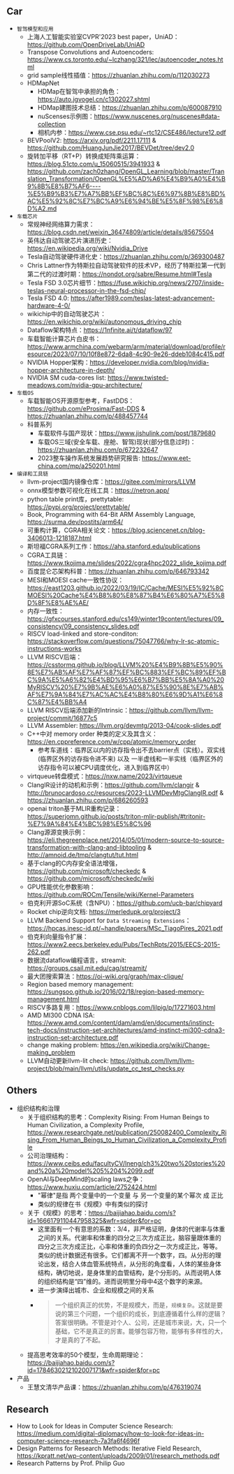 ## Car

* `智驾模型和应用`
  * 上海人工智能实验室CVPR'2023 best paper，UniAD：<https://github.com/OpenDriveLab/UniAD>
  * Transpose Convolutions and Autoencoders: <https://www.cs.toronto.edu/~lczhang/321/lec/autoencoder_notes.html>
  * grid sample线性插值：<https://zhuanlan.zhihu.com/p/112030273>
  * HDMapNet
    * HDMap在智驾中承担的角色：<https://auto.jgvogel.cn/c1302027.shtml>
    * HDMap建图技术总结：<https://zhuanlan.zhihu.com/p/600087910>
    * nuScenses示例图：<https://www.nuscenes.org/nuscenes#data-collection>
    * 相机内参：<https://www.cse.psu.edu/~rtc12/CSE486/lecture12.pdf>
  * BEVPoolV2: <https://arxiv.org/pdf/2211.17111> & <https://github.com/HuangJunJie2017/BEVDet/tree/dev2.0>
  * 旋转加平移（RT+P）转换成矩阵乘运算：<https://blog.51cto.com/u_15060515/3941933> & <https://github.com/zach0zhang/OpenGL_Learning/blob/master/Translation_Transformation/OpenGL%E5%AD%A6%E4%B9%A0%E4%B9%8B%E8%B7%AF6----%E5%B9%B3%E7%A7%BB%EF%BC%8C%E6%97%8B%E8%BD%AC%E5%92%8C%E7%BC%A9%E6%94%BE%E5%8F%98%E6%8D%A2.md>
* `车载芯片`
  * 常规神经网络算力需求：<https://blog.csdn.net/weixin_36474809/article/details/85675504>
  * 英伟达自动驾驶芯片演进历史：<https://en.wikipedia.org/wiki/Nvidia_Drive>
  * Tesla自动驾驶硬件进化史：<https://zhuanlan.zhihu.com/p/369300487>
  * Chris Lattner作为特斯拉自动驾驶软件的技术VP，经历了特斯拉第一代到第二代的过渡时期：<https://nondot.org/sabre/Resume.html#Tesla>
  * Tesla FSD 3.0芯片细节：<https://fuse.wikichip.org/news/2707/inside-teslas-neural-processor-in-the-fsd-chip/>
  * Tesla FSD 4.0: <https://after1989.com/teslas-latest-advancement-hardware-4-0/>
  * wikichip中的自动驾驶芯片：<https://en.wikichip.org/wiki/autonomous_driving_chip>
  * Dataflow架构特点：<https://1nfinite.ai/t/dataflow/97>
  * 车载智能计算芯片白皮书：<https://www.armchina.com/webarm/arm/material/download/profile/resource/2023/07/10/10f8e872-6da8-4c90-9e26-ddeb1084c415.pdf>
  * NVIDIA Hopper架构：<https://developer.nvidia.com/blog/nvidia-hopper-architecture-in-depth/>
  * NVIDIA SM cuda-cores list: <https://www.twisted-meadows.com/nvidia-gpu-architecture/>
* `车载OS`
  * 车载智能OS开源原型参考，FastDDS：<https://github.com/eProsima/Fast-DDS> & <https://zhuanlan.zhihu.com/p/488457744>
  * 科普系列
    * 车载软件与国产现状：<https://www.jishulink.com/post/1879680>
    * 车载OS三域(安全车载、座舱、智驾)现状(部分信息过时)：<https://zhuanlan.zhihu.com/p/672232647>
    * 2023整车操作系统发展趋势研究报告: <https://www.eet-china.com/mp/a250201.html>
* `编译和工具链`
  * llvm-project国内镜像仓库：<https://gitee.com/mirrors/LLVM>
  * onnx模型参数可视化在线工具：<https://netron.app/>
  * python table print库，prettytable: <https://pypi.org/project/prettytable/>
  * Book, Programming with 64-Bit ARM Assembly Language, <https://surma.dev/postits/arm64/>
  * 可重构计算，CGRA相关论文：<https://blog.sciencenet.cn/blog-3406013-1218187.html>
  * 斯坦福CGRA系列工作：<https://aha.stanford.edu/publications>
  * CGRA工具链：<https://www.tkojima.me/slides/2022/cgra4hpc2022_slide_kojima.pdf>
  * 百度昆仑芯架构科普：<https://zhuanlan.zhihu.com/p/646793342>
  * MESI和MOESI cache一致性协议：<https://east1203.github.io/2022/03/19/IC/Cache/MESI%E5%92%8CMOESI%20Cache%E4%B8%80%E8%87%B4%E6%80%A7%E5%8D%8F%E8%AE%AE/>
  * 内存一致性：<https://gfxcourses.stanford.edu/cs149/winter19content/lectures/09_consistency/09_consistency_slides.pdf>
  * RISCV load-linked and store-conditon: <https://stackoverflow.com/questions/75047766/why-lr-sc-atomic-instructions-works>
  * LLVM RISCV后端：<https://csstormq.github.io/blog/LLVM%20%E4%B9%8B%E5%90%8E%E7%AB%AF%E7%AF%87%EF%BC%883%EF%BC%89%EF%BC%9A%E5%A6%82%E4%BD%95%E6%B7%BB%E5%8A%A0%20MyRISCV%20%E7%9B%AE%E6%A0%87%E5%90%8E%E7%AB%AF%E7%9A%84%E7%AC%AC%E4%B8%80%E6%9D%A1%E6%8C%87%E4%BB%A4>
  * LLVM RISCV后端添加新的Intrinsic：<https://github.com/llvm/llvm-project/commit/16877c5>
  * LLVM Assembler: <https://llvm.org/devmtg/2013-04/cook-slides.pdf>
  * C++中对 memory order 种类的定义及其含义：<https://en.cppreference.com/w/cpp/atomic/memory_order>
    * 参考车道线：临界区以内的访存指令出不去barrier点（实线）。双实线(临界区外的访存指令进不来) 以及 一半虚线和一半实线（临界区外的访存指令可以被CPU调度优化，进入到临界区中）
  * virtqueue转盘模式：<https://nxw.name/2023/virtqueue>
  * ClangIR设计的动机和示例：<https://github.com/llvm/clangir> & <http://brunocardoso.cc/resources/2023-LLVMDevMtgClangIR.pdf> & <https://zhuanlan.zhihu.com/p/686260593>
  * openai triton基于MLIR重构记录：<https://superjomn.github.io/posts/triton-mlir-publish/#tritonir-%E7%9A%84%E4%BC%98%E5%8C%96>
  * Clang源源变换示例：<https://eli.thegreenplace.net/2014/05/01/modern-source-to-source-transformation-with-clang-and-libtooling> & <http://amnoid.de/tmp/clangtut/tut.html>
  * 基于clang的C内存安全语法增强，<https://github.com/microsoft/checkedc> & <https://github.com/microsoft/checkedc/wiki>
  * GPU性能优化参数影响：<https://github.com/ROCm/Tensile/wiki/Kernel-Parameters>
  * 伯克利开源SoC系统（含NPU）：<https://github.com/ucb-bar/chipyard>
  * Rocket chip逆向文档: <https://merledupk.org/project/3>
  * LLVM Backend Support for `Data Streaming Extensions`：<https://hpcas.inesc-id.pt/~handle/papers/MSc_TiagoPires_2021.pdf>
  * 伯克利向量指令扩展：<https://www2.eecs.berkeley.edu/Pubs/TechRpts/2015/EECS-2015-262.pdf>
  * 数据流dataflow编程语言，streamit: <https://groups.csail.mit.edu/cag/streamit/>
  * 最大团搜索算法：<https://oi-wiki.org/graph/max-clique/>
  * Region based memory management: <https://sungsoo.github.io/2016/02/18/region-based-memory-management.html>
  * RISCV多路复用：<https://www.cnblogs.com/lilpig/p/17271603.html>
  * AMD MI300 CDNA ISA: <https://www.amd.com/content/dam/amd/en/documents/instinct-tech-docs/instruction-set-architectures/amd-instinct-mi300-cdna3-instruction-set-architecture.pdf>
  * change making problem: <https://en.wikipedia.org/wiki/Change-making_problem>
  * LLVM自动更新llvm-lit check: <https://github.com/llvm/llvm-project/blob/main/llvm/utils/update_cc_test_checks.py>


## Others

* 组织结构和治理
  * 关于组织结构的思考：Complexity Rising: From Human Beings to Human Civilization, a Complexity Profile,  <https://www.researchgate.net/publication/250082400_Complexity_Rising_From_Human_Beings_to_Human_Civilization_a_Complexity_Profile>
  * 公司治理结构：<https://www.ceibs.edu/facultyCV/lneng/ch3%20two%20stories%20and%20a%20model%205%204%2099.pdf>
  * OpenAI与DeepMind的scaling laws之争：<https://www.huxiu.com/article/2752424.html>
    * "幂律"是指 两个变量中的一个变量 与 另一个变量的某个幂次 成 正比
    * 类似的规律在书《规模》中有类似的探讨
  * 关于《规模》的思考：<https://baijiahao.baidu.com/s?id=1666179110447958325&wfr=spider&for=pc>
    * 这里面有一个有意思的系数：3/4，非严格证明，身体的代谢率与体重之间的关系。代谢率和体重的四分之三次方成正比，脑容量跟体重的四分之三次方成正比，心率和体重的负四分之一次方成正比，等等。类似的统计数据还有很多。它们都离不开一个数字，四。从分形的理论出发，结合人体血管系统特点，从分形的角度看，人体的某些身体结构，确切地说，是身体里的血管结构，是个分形的。从而说明人体的组织结构是“四”维的。进而说明里分母中4这个数字的来源。
    * 进一步演绎出城市、企业和规模之间的关系
    * > 一个组织真正的优势，不是规模大，而是，`规模复杂`。这就是要说的第三个问题，一个组织的成长，到底遵循着什么样的逻辑？答案很明确。不管是对个人、公司，还是城市来说，大，只一个基础，它不是真正的厉害。能够包容万物，能够有多样性的大，才是真的了不起。
  * 提高思考效率的50个模型，生命周期理论：<https://baijiahao.baidu.com/s?id=1784630212102007171&wfr=spider&for=pc>
* 产品
  * 王慧文清华产品课：<https://zhuanlan.zhihu.com/p/476319074>


## Research

* How to Look for Ideas in Computer Science Research: <https://medium.com/digital-diplomacy/how-to-look-for-ideas-in-computer-science-research-7a3fa6f4696f>
* Design Patterns for Research Methods: Iterative Field Research, <https://kpratt.net/wp-content/uploads/2009/01/research_methods.pdf>
* Research Patterns by Prof. Philip Guo

